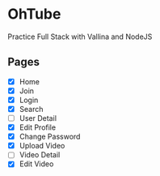 # OhTube

Practice Full Stack with Vallina and NodeJS

## Pages

- [X] Home
- [X] Join
- [X] Login
- [x] Search
- [ ] User Detail
- [x] Edit Profile
- [x] Change Password
- [x] Upload Video
- [ ] Video Detail
- [x] Edit Video
